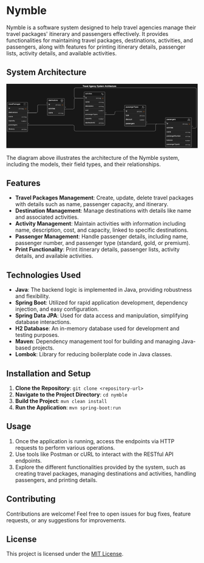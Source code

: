# Nymble

Nymble is a software system designed to help travel agencies manage their travel packages' itinerary and passengers effectively. It provides functionalities for maintaining travel packages, destinations, activities, and passengers, along with features for printing itinerary details, passenger lists, activity details, and available activities.

## System Architecture

![System Architecture Diagram](SystemArchitecture.png)

The diagram above illustrates the architecture of the Nymble system, including the models, their field types, and their relationships.

## Features

- **Travel Packages Management**: Create, update, delete travel packages with details such as name, passenger capacity, and itinerary.
- **Destination Management**: Manage destinations with details like name and associated activities.
- **Activity Management**: Maintain activities with information including name, description, cost, and capacity, linked to specific destinations.
- **Passenger Management**: Handle passenger details, including name, passenger number, and passenger type (standard, gold, or premium).
- **Print Functionality**: Print itinerary details, passenger lists, activity details, and available activities.

## Technologies Used

- **Java**: The backend logic is implemented in Java, providing robustness and flexibility.
- **Spring Boot**: Utilized for rapid application development, dependency injection, and easy configuration.
- **Spring Data JPA**: Used for data access and manipulation, simplifying database interactions.
- **H2 Database**: An in-memory database used for development and testing purposes.
- **Maven**: Dependency management tool for building and managing Java-based projects.
- **Lombok**: Library for reducing boilerplate code in Java classes.

## Installation and Setup

1. **Clone the Repository**: `git clone <repository-url>`
2. **Navigate to the Project Directory**: `cd nymble`
3. **Build the Project**: `mvn clean install`
4. **Run the Application**: `mvn spring-boot:run`

## Usage

1. Once the application is running, access the endpoints via HTTP requests to perform various operations.
2. Use tools like Postman or cURL to interact with the RESTful API endpoints.
3. Explore the different functionalities provided by the system, such as creating travel packages, managing destinations and activities, handling passengers, and printing details.

## Contributing

Contributions are welcome! Feel free to open issues for bug fixes, feature requests, or any suggestions for improvements.

## License

This project is licensed under the [MIT License](LICENSE).
